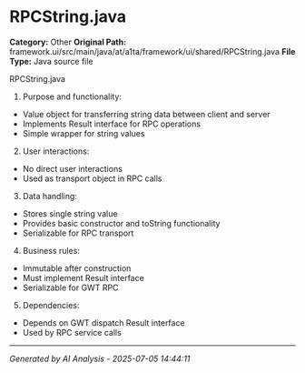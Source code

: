 # RPCString.java

**Category:** Other
**Original Path:** framework.ui/src/main/java/at/a1ta/framework/ui/shared/RPCString.java
**File Type:** Java source file

RPCString.java
1. Purpose and functionality:
- Value object for transferring string data between client and server
- Implements Result interface for RPC operations
- Simple wrapper for string values

2. User interactions:
- No direct user interactions
- Used as transport object in RPC calls

3. Data handling:
- Stores single string value
- Provides basic constructor and toString functionality
- Serializable for RPC transport

4. Business rules:
- Immutable after construction
- Must implement Result interface
- Serializable for GWT RPC

5. Dependencies:
- Depends on GWT dispatch Result interface
- Used by RPC service calls

---
*Generated by AI Analysis - 2025-07-05 14:44:11*
